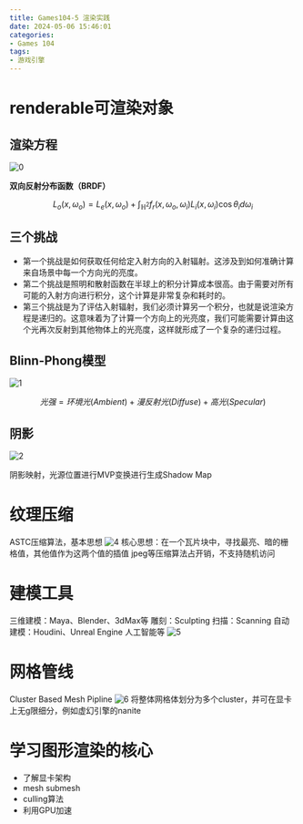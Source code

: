 ```yaml
---
title: Games104-5 渲染实践
date: 2024-05-06 15:46:01
categories:
- Games 104
tags:
- 游戏引擎
---
```

# renderable可渲染对象

## 渲染方程

![0](BRDF.png)

**双向反射分布函数（BRDF）**

$$
L_o(x, \omega_o) = L_e(x, \omega_o) + \int_{\mathbb{H}^2} f_r(x, \omega_o, \omega_i)L_i(x, \omega_i)\cos\theta_id\omega_i
$$

## 三个挑战

* 第一个挑战是如何获取任何给定入射方向的入射辐射。这涉及到如何准确计算来自场景中每一个方向光的亮度。
* 第二个挑战是照明和散射函数在半球上的积分计算成本很高。由于需要对所有可能的入射方向进行积分，这个计算是非常复杂和耗时的。
* 第三个挑战是为了评估入射辐射，我们必须计算另一个积分，也就是说渲染方程是递归的。这意味着为了计算一个方向上的光亮度，我们可能需要计算由这个光再次反射到其他物体上的光亮度，这样就形成了一个复杂的递归过程。

## Blinn-Phong模型

![1](blinn-phong.png)

$$
光强 = 环境光(Ambient)+漫反射光(Diffuse)+高光(Specular)
$$

## 阴影

![2](shadow.png)

阴影映射，光源位置进行MVP变换进行生成Shadow Map


# 纹理压缩

ASTC压缩算法，基本思想
![4](4.png)
核心思想：在一个瓦片块中，寻找最亮、暗的栅格值，其他值作为这两个值的插值
jpeg等压缩算法占开销，不支持随机访问

# 建模工具

三维建模：Maya、Blender、3dMax等
雕刻：Sculpting
扫描：Scanning
自动建模：Houdini、Unreal Engine
人工智能等
![5](5.png)

# 网格管线

Cluster Based Mesh Pipline
![6](6.png)
将整体网格体划分为多个cluster，并可在显卡上无g限细分，例如虚幻引擎的nanite

# 学习图形渲染的核心
* 了解显卡架构
* mesh submesh
* culling算法
* 利用GPU加速